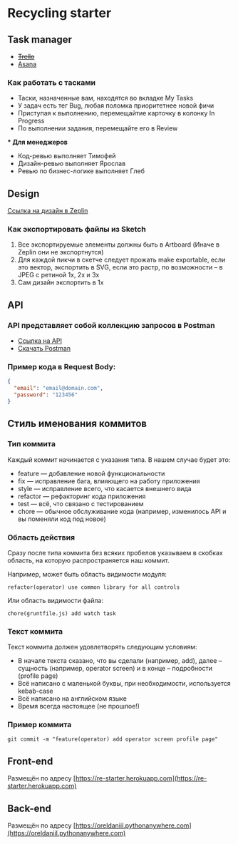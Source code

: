 # Recycling starter

## Task manager

* ~~[Trello](https://trello.com/restarter/home)~~
* [Asana](https://app.asana.com/0/home/1186317738561554)

### Как работать с тасками

* Таски, назначенные вам, находятся во вкладке My Tasks
* У задач есть тег Bug, любая поломка приоритетнее новой фичи
* Приступая к выполнению, перемещайтие карточку в колонку In Progress
* По выполнении задания, перемещайте его в Review


__* Для менеджеров__

* Код-ревью выполняет Тимофей
* Дизайн-ревью выполняет Ярослав
* Ревью по бизнес-логике выполняет Глеб

## Design

[Ссылка на дизайн в Zeplin](https://zpl.io/VOO0ypX)

### Как экспортировать файлы из Sketch
1. Все экспортируемые элементы должны быть в Artboard (Иначе в Zeplin они не экспортнутся)
2. Для каждой пикчи в скетче следует прожать make exportable, если это вектор, экспортить в SVG, если это растр, по возможности – в JPEG с ретиной 1x, 2x и 3x
3. Сам дизайн экспортить в 1x

## API

### API представляет собой коллекцию запросов в Postman

* [Ссылка на API](https://documenter.getpostman.com/view/10561517/T1DtfbkE?version=latest)
* [Скачать Postman](https://www.postman.com/downloads/)

### Пример кода в Request Body:

```json
{
  "email": "email@domain.com",
  "password": "123456"
}
```

## Стиль именования коммитов

### Тип коммита

Каждый коммит начинается с указания типа. В нашем случае будет это:

* feature — добавление новой функциональности
* fix — исправление бага, влияющего на работу приложения
* style — исправление всего, что касается внешнего вида
* refactor — рефакторинг кода приложения
* test — всё, что связано с тестированием
* chore — обычное обслуживание кода (например, изменилось API и вы поменяли код под новое)

### Область действия

Сразу после типа коммита без всяких пробелов указываем в скобках область, на которую распространяется наш коммит.

Например, может быть область видимости модуля:

```console
refactor(operator) use common library for all controls
```

Или область видимости файла:

```console
chore(gruntfile.js) add watch task
```

### Текст коммита

Текст коммита должен удовлетворять следующим условиям:

* В начале текста сказано, что вы сделали (например, add), далее – сущность (например, operator screen) и в конце – подробности (profile page)
* Всё написано с маленькой буквы, при необходимости, используется kebab-case
* Всё написано на английском языке 
* Время всегда настоящее (не прошлое!)

### Пример коммита

```console
git commit -m "feature(operator) add operator screen profile page"
```

## Front-end

Размещён по адресу [https://re-starter.herokuapp.com](https://re-starter.herokuapp.com)

## Back-end

Размещён по адресу [https://oreldaniil.pythonanywhere.com](https://oreldaniil.pythonanywhere.com)
